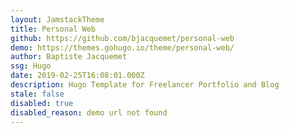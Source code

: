 ```yaml
---
layout: JamstackTheme
title: Personal Web
github: https://github.com/bjacquemet/personal-web
demo: https://themes.gohugo.io/theme/personal-web/
author: Baptiste Jacquemet
ssg: Hugo
date: 2019-02-25T16:08:01.000Z
description: Hugo Template for Freelancer Portfolio and Blog
stale: false
disabled: true
disabled_reason: demo url not found
---
```


